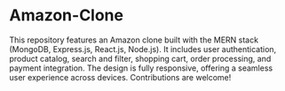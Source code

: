 # Amazon-Clone
This repository features an Amazon clone built with the MERN stack (MongoDB, Express.js, React.js, Node.js). It includes user authentication, product catalog, search and filter, shopping cart, order processing, and payment integration. The design is fully responsive, offering a seamless user experience across devices. Contributions are welcome!
